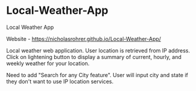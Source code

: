 # Local-Weather-App
Local Weather App

Website - https://nicholasrohrer.github.io/Local-Weather-App/

Local weather web application. User location is retrieved from IP address. Click on lightening button to display a summary of current, hourly, and weekly weather for your location.

Need to add "Search for any City feature". User will input city and state if they don't want to use IP location services.
